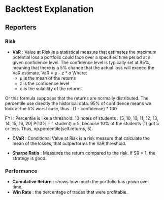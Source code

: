 # Backtest Explanation

## Reporters
### Risk

- **VaR** : Value at Risk is a statistical measure that estimates the maximum potential loss a portfolio could face over a specified time period at a given confidence level.
The confidence level is typically set at 95%, meaning that there is a 5% chance that the actual loss will exceed the VaR estimate.
VaR = μ - z * σ
Where:
  - μ is the mean of the returns
  - z is the confidence level
  - σ is the volatility of the returns

Or this formula supposes that the returns are normally distributed.
The percentile use directly the historical data.
95% of confidence means we look at the 5% worst case, thus :
(1 - confidence) * 100 

FYI : Percentile is like a threshold.
10 notes of students :
[5, 10, 10, 11, 12, 13, 14, 15, 16, 20]
P(10% = 1 student) = 5, because 10% of the students (1) got 5 or less.
Thus, np.percentile(self.returns, 5).

- **CVaR** : Conditional Value at Risk is a risk measure that calculate the mean of the losses, that
outperforms the VaR threshold.

- **Sharpe Ratio** : Measures the return compared to the risk.
If SR > 1, the strategy is good.

### Performance 
- **Cumulative Return** : shows how much the portfolio has grown over time.
- **Win Rate** : the percentage of trades that were profitable.